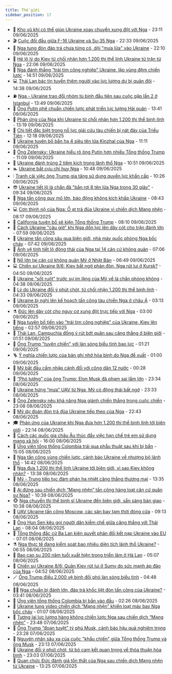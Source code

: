 ```yaml
---
title: Thế giới
sidebar_position: 17
---
```


<!-- dantri-the-gioi:START -->
- 🌋 [Kho vũ khí có thể giúp Ukraine xoay chuyển xung đột với Nga](https://dantri.com.vn/the-gioi/kho-vu-khi-co-the-giup-ukraine-xoay-chuyen-xung-dot-voi-nga-20250610060402017.htm) - 23:11 09/06/2025
- 🎬 [Cuộc đối đầu giữa F-16 Ukraine và Su-35 Nga](https://dantri.com.vn/the-gioi/cuoc-doi-dau-giua-f-16-ukraine-va-su-35-nga-20250610052546267.htm) - 22:33 09/06/2025
- 🧰 [Nga tung đòn đáp trả chưa từng có, dội &quot;mưa lửa&quot; vào Ukraine](https://dantri.com.vn/the-gioi/nga-tung-don-dap-tra-chua-tung-co-doi-mua-lua-vao-ukraine-20250609231539601.htm) - 22:10 09/06/2025
- 🌋 [Hé lộ lý do Kiev từ chối nhận hơn 1.200 thi thể lính Ukraine tử trận từ Nga](https://dantri.com.vn/the-gioi/he-lo-ly-do-kiev-tu-choi-nhan-hon-1200-thi-the-linh-ukraine-tu-tran-tu-nga-20250610023310466.htm) - 22:06 09/06/2025
- 🗽 [Nga đánh thẳng “trái tim công nghiệp” Ukraine, lập vùng đệm chiến lược](https://dantri.com.vn/the-gioi/nga-danh-thang-trai-tim-cong-nghiep-ukraine-lap-vung-dem-chien-luoc-20250609194730713.htm) - 14:51 09/06/2025
- 💻 [Thái Lan bác tin tuyển thêm người vào lực lượng dự bị quân đội](https://dantri.com.vn/the-gioi/thai-lan-bac-tin-tuyen-them-nguoi-vao-luc-luong-du-bi-quan-doi-20250609210807542.htm) - 14:38 09/06/2025
- ⛽️ [Nga - Ukraine trao đổi nhóm tù binh đầu tiên sau cuộc gặp lần 2 ở Istanbul](https://dantri.com.vn/the-gioi/nga-ukraine-trao-doi-nhom-tu-binh-dau-tien-sau-cuoc-gap-lan-2-o-istanbul-20250609195841933.htm) - 13:49 09/06/2025
- 🤩 [Ông Putin phê chuẩn chiến lược phát triển lực lượng Hải quân](https://dantri.com.vn/the-gioi/ong-putin-phe-chuan-chien-luoc-phat-trien-luc-luong-hai-quan-20250609201056919.htm) - 13:41 09/06/2025
- 🧐 [Phản ứng của Nga khi Ukraine từ chối nhận hơn 1.200 thi thể binh lính](https://dantri.com.vn/the-gioi/phan-ung-cua-nga-khi-ukraine-tu-choi-nhan-hon-1200-thi-the-binh-linh-20250609183832474.htm) - 13:19 09/06/2025
- 🎊 [Chi tiết đặc biệt trong nỗ lực giải cứu tàu chiến bị nát đáy của Triều Tiên](https://dantri.com.vn/the-gioi/chi-tiet-dac-biet-trong-no-luc-giai-cuu-tau-chien-bi-nat-day-cua-trieu-tien-20250609180029004.htm) - 12:18 09/06/2025
- 📝 [Ukraine tuyên bố bắn hạ 4 siêu tên lửa Kinzhal của Nga](https://dantri.com.vn/the-gioi/ukraine-tuyen-bo-ban-ha-4-sieu-ten-lua-kinzhal-cua-nga-20250609173459376.htm) - 11:11 09/06/2025
- 🤡 [Ông Zelensky: Ukraine hiểu rõ ông Putin hơn nhiều Tổng thống Trump](https://dantri.com.vn/the-gioi/ong-zelensky-ukraine-hieu-ro-ong-putin-hon-nhieu-tong-thong-trump-20250609174358513.htm) - 11:09 09/06/2025
- 🥷 [Ukraine đánh trúng 2 tiêm kích trong lãnh thổ Nga](https://dantri.com.vn/the-gioi/ukraine-danh-trung-2-tiem-kich-trong-lanh-tho-nga-20250609163911710.htm) - 10:51 09/06/2025
- 🏊 [Ukraine bắt cựu chỉ huy Nga](https://dantri.com.vn/the-gioi/ukraine-bat-cuu-chi-huy-nga-20250609173530735.htm) - 10:48 09/06/2025
- 🕯 [Tranh cãi việc ông Trump gia tăng sử dụng quyền lực khẩn cấp](https://dantri.com.vn/the-gioi/tranh-cai-viec-ong-trump-gia-tang-su-dung-quyen-luc-khan-cap-20250609104837870.htm) - 10:26 09/06/2025
- 😎 [Ukraine tiết lộ lá chắn đã &quot;bắn rơi 8 tên lửa Nga trong 30 giây&quot;](https://dantri.com.vn/the-gioi/ukraine-tiet-lo-la-chan-da-ban-roi-8-ten-lua-nga-trong-30-giay-20250609162747322.htm) - 09:34 09/06/2025
- 🌈 [Nga tấn công quy mô lớn, báo động không kích khắp Ukraine](https://dantri.com.vn/the-gioi/nga-tan-cong-quy-mo-lon-bao-dong-khong-kich-khap-ukraine-20250609152106046.htm) - 08:43 09/06/2025
- 💻 [Cơn thịnh nộ của Nga: Ồ ạt trả đũa Ukraine vì chiến dịch Mạng nhện](https://dantri.com.vn/the-gioi/con-thinh-no-cua-nga-o-at-tra-dua-ukraine-vi-chien-dich-mang-nhen-20250609144614369.htm) - 08:17 09/06/2025
- 🤖 [California tuyên bố sẽ kiện Tổng thống Trump](https://dantri.com.vn/the-gioi/california-tuyen-bo-se-kien-tong-thong-trump-20250609150023374.htm) - 08:10 09/06/2025
- 🦏 [Cách Ukraine &quot;câu giờ&quot; khi Nga dồn lực lên dây cót cho trận đánh lớn](https://dantri.com.vn/the-gioi/cach-ukraine-cau-gio-khi-nga-don-luc-len-day-cot-cho-tran-danh-lon-20250609143906191.htm) - 07:59 09/06/2025
- 🌁 [Ukraine tấn công sâu qua biên giới, nhà máy quốc phòng Nga bốc cháy](https://dantri.com.vn/the-gioi/ukraine-tan-cong-sau-qua-bien-gioi-nha-may-quoc-phong-nga-boc-chay-20250609143744930.htm) - 07:42 09/06/2025
- 🐘 [Ảnh vệ tinh tiết lộ động thái của Nga tại 14 căn cứ không quân](https://dantri.com.vn/the-gioi/anh-ve-tinh-tiet-lo-dong-thai-cua-nga-tai-14-can-cu-khong-quan-20250609134924539.htm) - 07:06 09/06/2025
- 🥷 [Nổ lớn tại căn cứ không quân Mỹ ở Nhật Bản](https://dantri.com.vn/the-gioi/no-lon-tai-can-cu-khong-quan-my-o-nhat-ban-20250609134345016.htm) - 06:49 09/06/2025
- 💻 [Chiến sự Ukraine 9/6: Kiev bất ngờ phản đòn, Nga rút lui ở Kursk?](https://dantri.com.vn/the-gioi/chien-su-ukraine-96-kiev-bat-ngo-phan-don-nga-rut-lui-o-kursk-20250609113727555.htm) - 04:50 09/06/2025
- 🎡 [Ukraine &quot;sốt ruột&quot; trước sự im lặng của Mỹ về lá chắn phòng không](https://dantri.com.vn/the-gioi/ukraine-sot-ruot-truoc-su-im-lang-cua-my-ve-la-chan-phong-khong-20250609113152054.htm) - 04:38 09/06/2025
- 🧰 [Lý do Ukraine đổi ý phút chót, từ chối nhận 1.200 thi thể binh lính](https://dantri.com.vn/the-gioi/ly-do-ukraine-doi-y-phut-chot-tu-choi-nhan-1200-thi-the-binh-linh-20250609112312484.htm) - 04:33 09/06/2025
- 🥸 [Ukraine bị nghi lên kế hoạch tấn công tàu chiến Nga ở châu Á](https://dantri.com.vn/the-gioi/ukraine-bi-nghi-len-ke-hoach-tan-cong-tau-chien-nga-o-chau-a-20250609094427844.htm) - 03:13 09/06/2025
- ⚗️ [Đức lên dây cót cho nguy cơ xung đột trực tiếp với Nga](https://dantri.com.vn/the-gioi/duc-len-day-cot-cho-nguy-co-xung-dot-truc-tiep-voi-nga-20250609073445322.htm) - 03:00 09/06/2025
- 🌮 [Nga tuyên bố tiến vào &quot;trái tim công nghiệp&quot; của Ukraine, Kiev lên tiếng](https://dantri.com.vn/the-gioi/nga-tuyen-bo-tien-vao-trai-tim-cong-nghiep-cua-ukraine-kiev-len-tieng-20250609095552788.htm) - 02:57 09/06/2025
- 🎃 [Thái Lan, Campuchia đồng ý rút bớt quân sau căng thẳng ở biên giới](https://dantri.com.vn/the-gioi/thai-lan-campuchia-dong-y-rut-bot-quan-sau-cang-thang-o-bien-gioi-20250609082457681.htm) - 01:51 09/06/2025
- 💫 [Ông Trump &quot;tuyên chiến&quot; với làn sóng biểu tình bạo lực](https://dantri.com.vn/the-gioi/ong-trump-tuyen-chien-voi-lan-song-bieu-tinh-bao-luc-20250609080914896.htm) - 01:21 09/06/2025
- 🪜 [Ý nghĩa chiến lược của bản ghi nhớ hòa bình do Nga đề xuất](https://dantri.com.vn/the-gioi/y-nghia-chien-luoc-cua-ban-ghi-nho-hoa-binh-do-nga-de-xuat-20250608230907509.htm) - 01:00 09/06/2025
- 🌋 [Mỹ bắt đầu cấm nhập cảnh đối với công dân 12 nước](https://dantri.com.vn/the-gioi/my-bat-dau-cam-nhap-canh-doi-voi-cong-dan-12-nuoc-20250609064139745.htm) - 00:28 09/06/2025
- 🦏 [“Phó tướng” của ông Trump: Elon Musk đã phạm sai lầm lớn](https://dantri.com.vn/the-gioi/pho-tuong-cua-ong-trump-elon-musk-da-pham-sai-lam-lon-20250609061954008.htm) - 23:34 08/06/2025
- 👀 [Ukraine hứng “mưa” UAV từ Nga, Mỹ có động thái bất ngờ](https://dantri.com.vn/the-gioi/ukraine-hung-mua-uav-tu-nga-my-co-dong-thai-bat-ngo-20250609061844646.htm) - 23:33 08/06/2025
- 🧰 [Ông Zelensky nêu khả năng Nga giành chiến thắng trong cuộc chiến](https://dantri.com.vn/the-gioi/ong-zelensky-neu-kha-nang-nga-gianh-chien-thang-trong-cuoc-chien-20250609011418789.htm) - 23:08 08/06/2025
- 🚀 [Mỹ dự đoán đòn trả đũa Ukraine tiếp theo của Nga](https://dantri.com.vn/the-gioi/my-du-doan-don-tra-dua-ukraine-tiep-theo-cua-nga-20250609053941219.htm) - 22:43 08/06/2025
- 🎓 [Phản ứng của Ukraine khi Nga đưa hơn 1.200 thi thể binh lính tới biên giới](https://dantri.com.vn/the-gioi/phan-ung-cua-ukraine-khi-nga-dua-hon-1200-thi-the-binh-linh-toi-bien-gioi-20250609004216473.htm) - 22:14 08/06/2025
- 🥸 [Cách các quốc gia châu Âu thúc đẩy việc hạn chế trẻ em sử dụng mạng xã hội](https://dantri.com.vn/the-gioi/cach-cac-quoc-gia-chau-au-thuc-day-viec-han-che-tre-em-su-dung-mang-xa-hoi-20250608225729591.htm) - 16:00 08/06/2025
- 🦅 [Ứng viên tổng thống Colombia trải qua phẫu thuật sau khi bị bắn](https://dantri.com.vn/the-gioi/ung-vien-tong-thong-colombia-trai-qua-phau-thuat-sau-khi-bi-ban-20250608163957408.htm) - 15:05 08/06/2025
- 🤭 [Nga tấn công vùng chiến lược, cảnh báo Ukraine về nhượng bộ lãnh thổ](https://dantri.com.vn/the-gioi/nga-tan-cong-vung-chien-luoc-canh-bao-ukraine-ve-nhuong-bo-lanh-tho-20250608205721551.htm) - 14:42 08/06/2025
- 🤖 [Nga đưa 1.200 thi thể lính Ukraine tới biên giới, vì sao Kiev không nhận?](https://dantri.com.vn/the-gioi/nga-dua-1200-thi-the-linh-ukraine-toi-bien-gioi-vi-sao-kiev-khong-nhan-20250608192815884.htm) - 13:38 08/06/2025
- 🐲 [Mỹ - Trung tiếp tục đàm phán hạ nhiệt căng thẳng thương mại](https://dantri.com.vn/the-gioi/my-trung-tiep-tuc-dam-phan-ha-nhiet-cang-thang-thuong-mai-20250608074037551.htm) - 13:35 08/06/2025
- 🫣 [Ai đứng sau chiến dịch “Mạng nhện” tấn công hàng loạt căn cứ quân sự Nga?](https://dantri.com.vn/the-gioi/ai-dung-sau-chien-dich-mang-nhen-tan-cong-hang-loat-can-cu-quan-su-nga-20250608141736386.htm) - 10:39 08/06/2025
- 🐵 [Nga chuyển thi thể binh sĩ Ukraine đến biên giới, sẵn sàng bàn giao](https://dantri.com.vn/the-gioi/nga-chuyen-thi-the-binh-si-ukraine-den-bien-gioi-san-sang-ban-giao-20250608170636902.htm) - 10:38 08/06/2025
- 🫶 [UAV Ukraine tấn công Moscow, các sân bay tạm thời đóng cửa](https://dantri.com.vn/the-gioi/uav-ukraine-tan-cong-moscow-cac-san-bay-tam-thoi-dong-cua-20250608155922777.htm) - 09:13 08/06/2025
- 💃 [Ông Hun Sen kêu gọi người dân kiềm chế giữa căng thẳng với Thái Lan](https://dantri.com.vn/the-gioi/ong-hun-sen-keu-goi-nguoi-dan-kiem-che-giua-cang-thang-voi-thai-lan-20250608141541662.htm) - 08:04 08/06/2025
- 💫 [Tổng thống đắc cử Ba Lan kiên quyết phản đối kết nạp Ukraine vào EU](https://dantri.com.vn/the-gioi/tong-thong-dac-cu-ba-lan-kien-quyet-phan-doi-ket-nap-ukraine-vao-eu-20250608135153437.htm) - 07:01 08/06/2025
- ⚗️ [Nga thực tế đang kiểm soát bao nhiêu diện tích lãnh thổ Ukraine?](https://dantri.com.vn/the-gioi/nga-thuc-te-dang-kiem-soat-bao-nhieu-dien-tich-lanh-tho-ukraine-20250608120207192.htm) - 06:55 08/06/2025
- 🥷 [Bao cao su 200 năm tuổi xuất hiện trong triển lãm ở Hà Lan](https://dantri.com.vn/the-gioi/bao-cao-su-200-nam-tuoi-xuat-hien-trong-trien-lam-o-ha-lan-20250608120605940.htm) - 05:07 08/06/2025
- 🥸 [Chiến sự Ukraine 8/6: Quân Kiev rút lui ở Sumy do sức mạnh áp đảo của Nga](https://dantri.com.vn/the-gioi/chien-su-ukraine-86-quan-kiev-rut-lui-o-sumy-do-suc-manh-ap-dao-cua-nga-20250608113105197.htm) - 04:52 08/06/2025
- 🪄 [Ông Trump điều 2.000 vệ binh đối phó làn sóng biểu tình](https://dantri.com.vn/the-gioi/ong-trump-dieu-2000-ve-binh-doi-pho-lan-song-bieu-tinh-20250608103438538.htm) - 04:48 08/06/2025
- 🧑‍💻 [Nga chuẩn bị đánh lớn, đáp trả khốc liệt đòn tấn công của Ukraine?](https://dantri.com.vn/the-gioi/nga-chuan-bi-danh-lon-dap-tra-khoc-liet-don-tan-cong-cua-ukraine-20250608081726301.htm) - 03:41 08/06/2025
- 🤭 [Ứng viên tổng thống Colombia bị bắn vào đầu](https://dantri.com.vn/the-gioi/ung-vien-tong-thong-colombia-bi-ban-vao-dau-20250608092408066.htm) - 02:26 08/06/2025
- 🗽 [Ukraine tung video chiến dịch “Mạng nhện” khiến loạt máy bay Nga bốc cháy](https://dantri.com.vn/the-gioi/ukraine-tung-video-chien-dich-mang-nhen-khien-loat-may-bay-nga-boc-chay-20250608070844857.htm) - 01:07 08/06/2025
- 🤖 [Tương lai lực lượng hàng không chiến lược Nga sau chiến dịch “Mạng nhện”](https://dantri.com.vn/the-gioi/tuong-lai-luc-luong-hang-khong-chien-luoc-nga-sau-chien-dich-mang-nhen-20250608064331393.htm) - 23:48 07/06/2025
- 🌈 [Ông Trump “đoạn tuyệt” tỷ phú Musk, cảnh báo hậu quả nghiêm trọng](https://dantri.com.vn/the-gioi/ong-trump-doan-tuyet-ty-phu-musk-canh-bao-hau-qua-nghiem-trong-20250607062121021.htm) - 23:28 07/06/2025
- 🤩 [Nguyên nhân sâu xa của cuộc &quot;khẩu chiến&quot; giữa Tổng thống Trump và ông Musk](https://dantri.com.vn/the-gioi/nguyen-nhan-sau-xa-cua-cuoc-khau-chien-giua-tong-thong-trump-va-ong-musk-20250608060314163.htm) - 23:13 07/06/2025
- 🤗 [Ukraine đổi ý phút chót, từ bỏ cam kết quan trọng về thỏa thuận hòa bình](https://dantri.com.vn/the-gioi/ukraine-doi-y-phut-chot-tu-bo-cam-ket-quan-trong-ve-thoa-thuan-hoa-binh-20250608055725086.htm) - 23:03 07/06/2025
- 🙉 [Quan chức Đức đánh giá tổn thất của Nga sau chiến dịch Mạng nhện từ Ukraine](https://dantri.com.vn/the-gioi/quan-chuc-duc-danh-gia-ton-that-cua-nga-sau-chien-dich-mang-nhen-tu-ukraine-20250607195831935.htm) - 13:25 07/06/2025<!-- dantri-the-gioi:END -->
